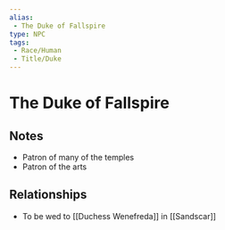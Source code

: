 ```yaml
---
alias: 
 - The Duke of Fallspire
type: NPC
tags: 
 - Race/Human
 - Title/Duke
---
```


# The Duke of Fallspire

## Notes
- Patron of many of the temples
- Patron of the arts

## Relationships
- To be wed to [[Duchess Wenefreda]] in [[Sandscar]]